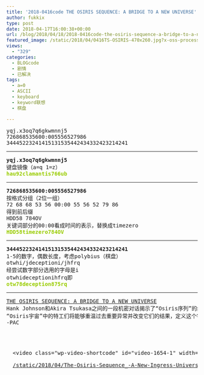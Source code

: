 ```yaml
---
title: '2018-0416code THE OSIRIS SEQUENCE: A BRIDGE TO A NEW UNIVERSE'
author: fukkix
type: post
date: 2018-04-17T16:00:38+00:00
url: /blog/2018/04/18/2018-0416code-the-osiris-sequence-a-bridge-to-a-new-universe/
featured_image: /static/2018/04/0416TS-OSIRIS-470x260.jpg?x-oss-process=image/resize,m_fill,w_470,h_220
views:
  - "329"
categories:
  - BLOGcode
  - 剧情
  - 已解决
tags:
  - a=0
  - ASCII
  - keyboard
  - keyword联想
  - 棋盘

---
```

<pre>yqj.x3oq7q6gkwmnnj5
726868535600:005556527986
34445223241415131535442434332423214241<!--more--></pre>

* * *

<pre><strong>yqj.x3oq7q6gkwmnnj5
</strong>键盘镜像（a=q 1=z）<strong>
<span style="color: #99cc00;">hau92clamantis766ub</span></strong></pre>

* * *

<pre><strong>726868535600:005556527986
</strong>按格式分组（2位一组）
72 68 68 53 56 00:00 55 56 52 79 86
得到前后缀
HDD58 784OV
关键词部分的00:00看成时间的表示，替换成timezero
<span style="color: #99cc00;"><strong>HDD58timezero784OV</strong></span></pre>

* * *

<pre><strong>34445223241415131535442434332423214241
</strong>1-5的数字，偶数长度，考虑polybius（棋盘）
otwhi/jdeceptioni/jhfrq
经尝试数字部分选用的字母是i
otwhideceptionihfrq即<strong>
<span style="color: #99cc00;">otw78deception875rq</span></strong></pre>

* * *

<pre><a href="http://investigate.ingress.com/2018/04/16/the-osiris-sequence-a-bridge-to-a-new-universe/">THE OSIRIS SEQUENCE: A BRIDGE TO A NEW UNIVERSE</a>
Hank Johnson和Akira Tsukasa之间的一段机密对话揭示了“Osiris序列”的细节—它可能是借由Ingress Prime进入新宇宙的桥梁，以及我们当前宇宙最初又是如何发现XM的奥秘。
“Osiris宇宙”中的特工们将能够重温过去重要异常并改变它们的结果，定义这个宇宙的最终未来。
-PAC


<div style="width: 640px;" class="wp-video">
  <!--[if lt IE 9]><![endif]-->
  &lt;video class="wp-video-shortcode" id="video-1654-1" width="640" height="360" preload="metadata" controls="controls">&lt;source type="video/mp4" src="/static/2018/04/The-Osiris-Sequence_-A-New-Ingress-Universe.mp4?_=1" />
  
  <a href="/static/2018/04/The-Osiris-Sequence_-A-New-Ingress-Universe.mp4">/static/2018/04/The-Osiris-Sequence_-A-New-Ingress-Universe.mp4</a>&lt;/video>
</div>
</pre>